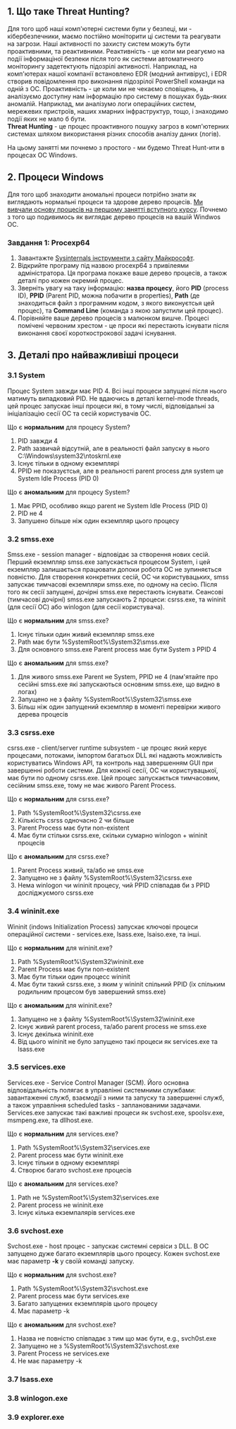 ## 1. Що таке Threat Hunting?
Для того щоб наші комп'ютерні системи були у безпеці, ми - кібербезпечники, маємо постійно моніторити ці системи та реагувати на загрози. Наші активності по захисту систем можуть бути проактивними, та реактивними. Реактивність - це коли ми реагуємо на події інформаціної безпеки після того як системи автоматичного моніторингу задетектують підозрілі активності. Наприклад, на комп'ютерах нашої компанії встановлено EDR (модний антивірус), і EDR створив повідомлення про виконання підозрілої PowerShell команди на одній з ОС. Проактивність - це коли ми не чекаємо сповіщень, а аналізуємо доступну нам інформацію про систему в пошуках будь-яких аномалій. Наприклад, ми аналізумо логи операційних систем, мережевих пристроїв, наших хмарних інфраструктур, тощо, і знаходимо події яких не мало б бути.  
**Threat Hunting** - це процес проактивного пошуку загроз в комп'ютерних системах шляхом використання різних способів аналізу даних (логів).  

На цьому занятті ми почнемо з простого - ми будемо Threat Hunt-ити в процесах ОС Windows.

## 2. Процеси Windows
Для того щоб знаходити аномальні процеси потрібно знати як виглядають нормальні процеси та здорове дерево процесів. [Ми вивчали основу процесів на першому занятті вступного курсу](https://github.com/sarin00/Course1-Intro-to-Cybersecruity/blob/main/01%20%D0%9F%D0%97%20-%20%D0%9E%D1%81%D0%BD%D0%BE%D0%B2%D0%B8%20Windows/Windows%20Basics.md#3-%D0%BF%D1%80%D0%BE%D1%86%D0%B5%D1%81%D0%B8). Почнемо з того що подивимось як виглядає дерево процесів на вашій Windwos ОС.

### Завдання 1: Procexp64
1. Завантажте [Sysinternals інструменти з сайту Майкрософт](https://learn.microsoft.com/en-us/sysinternals/downloads/).  
2. Відкрийте програму під назвою procexp64 з привілеями адміністратора. Ця програма покаже ваше дерево процесів, а також деталі про кожен окремий процес.
3. Зверніть увагу на таку інформацію: **назва процесу**, його **PID** (process ID), **PPID** (Parent PID, можна побачити в properties), **Path** (де знаходиться файл з програмним кодом, з якого виконуєтсья цей процес), та **Command Line** (команда з якою запустили цей процес).
4. Порівняйте ваше дерево процесів з малюнком вишче. Процесі помічені червоним хрестом - це проси які перестають існувати після виконання своєї короткострокової задачі існування.

## 3. Деталі про найважливіші процеси
### 3.1 System
Процес System завжди має PID 4. Всі інші процеси запущені після нього матимуть випадковий PID. Не вдаючись в деталі kernel-mode threads, цей процес запускає інші процеси які, в тому числі, відповідальні за ініціалізацію сесії ОС та сесій користувачів ОС.  

Що є **нормальним** для процесу System?  
1. PID завжди 4  
2. Path зазвичай відсутній, але в реальності файл запуску в нього C:\Windows\system32\ntoskrnl.exe  
3. Існує тільки в одному екземплярі  
4. PPID не показуєтсья, але в реальності parent process для system це System Idle Process (PID 0)

Що є **аномальним** для процесу System?  
1. Має PPID, особливо якщо parent не System Idle Process (PID 0)
2. PID не 4
3. Запушено більше ніж один екземпляр цього процесу

### 3.2 smss.exe
Smss.exe - session manager - відповідає за створення нових сесій. Перший екземпляр smss.exe запускається процесом System, і цей екземпляр залишається працювати допоки робота ОС не зупиняється повністю. Для створення конкретних сесій, ОС чи користувацьких, smss запускає тимчасові екземпляри smss.exe, по одному на сесію. Після того як сесії запущені, дочірні smss.exe перестають існувати. Сеансові (тимчасові дочірні) smss.exe запускають 2 процеси: csrss.exe, та wininit (для сесії ОС) або winlogon (для сесії користувача).  

Що є **нормальним** для smss.exe?
1. Існує тільки один живий екземпляр smss.exe
2. Path має бути %SystemRoot%\System32\smss.exe
3. Для основного smss.exe Parent process має бути System з PPID 4

Що є **аномальним** для smss.exe?
1. Для живого smss.exe Parent не System, PPID не 4 (пам'ятайте про сесійні smss.exe які запускаються основним smss.exe, що видно в логах)   
2. Запущено не з файлу %SystemRoot%\System32\smss.exe
3. Більш ніж один запущений екземпляр в моменті перевірки живого дерева процесів

### 3.3 csrss.exe
csrss.exe - client/server runtime subsystem - це процес який керує процесами, потоками, імпортом багатьох DLL які надають можливість користуватись Windows API, та контроль над завершенням GUI при завершенні роботи системи. Для кожної сесії, ОС чи користувацької, має бути по одному csrss.exe. Цей процес запускається тимчасовим, сесійним smss.exe, тому не має живого Parent Process.  

Що є **нормальним** для csrss.exe?  
1. Path %SystemRoot%\System32\csrss.exe  
2. Кількість csrss одночасно 2 чи більше  
3. Parent Process має бути non-existent
4. Має бути стільки csrss.exe, скільки сумарно winlogon + wininit процесів

Що є **аномальним** для csrss.exe?  
1. Parent Process живий, та/або не smss.exe
2. Запущено не з файлу %SystemRoot%\System32\csrss.exe
3. Нема winlogon чи wininit процесу, чий PPID співпадав би з PPID досліджуємого csrss.exe  

### 3.4 wininit.exe
Wininit (indows Initialization Process) запускає ключові процеси операційної системи - services.exe, lsass.exe, lsaiso.exe, та інші.  

Що є **нормальним** для wininit.exe?  
1. Path %SystemRoot%\System32\wininit.exe  
2. Parent Process має бути non-existent
3. Має бути тільки один процесс wininit
4. Має бути такий csrss.exe, з яким y wininit спільний PPID (їх спільким родильним процесом був завершений smss.exe)

Що є **аномальним** для wininit.exe?  
1. Запущено не з файлу %SystemRoot%\System32\wininit.exe  
2. Існує живий parent process, та/або parent process не smss.exe
3. Існує декілька wininit.exe
4. Від цього wininit не було запущено такі процеси як services.exe та lsass.exe

### 3.5 services.exe
Services.exe - Service Control Manager (SCM). Його основна відповідальність полягає в управлінні системними службами: завантаженні служб, взаємодії з ними та запуску та завершенні служб, а також управління scheduled tasks - запланованими задачами. Services.exe запускає такі важливі процеси як svchost.exe, spoolsv.exe, msmpeng.exe, та dllhost.exe.  

Що є **нормальним** для services.exe?  
1. Path %SystemRoot%\System32\services.exe
2. Parent process має бути wininit.exe
3. Існує тільки в одному екземплярі
4. Створює багато svchost.exe процесів

Що є **аномальним** для services.exe?  
1. Path не %SystemRoot%\System32\services.exe
2. Parent process не wininit.exe
3. Існує кілька екземпалярів services.exe

### 3.6 svchost.exe
Svchost.exe - host процес - запускає системні сервіси з DLL. В ОС запущено дуже багато екземплярів цього процесу. Кожен svchost.exe має параметр **-k** у своїй команді запуску.  

Що є **нормальним** для svchost.exe?  
1.  Path %SystemRoot%\System32\svchost.exe
2.  Parent process має бути services.exe
3.  Багато запущених екземплярів цього процесу
4.  Має параметр -k

Що є **аномальним** для svchost.exe?  
1. Назва не повністю співпадає з тим що має бути, e.g., svch0st.exe
2. Запущено не з %SystemRoot%\System32\svchost.exe
3. Parent Process не services.exe
4. Не має параметру -k  

### 3.7 lsass.exe
### 3.8 winlogon.exe
### 3.9 explorer.exe
